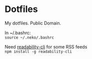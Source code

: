 # Dotfiles

My dotfiles. Public Domain.

In ~/.bashrc:  
`source ~/.neko/.bashrc`

Need [readability-cli](https://gitlab.com/gardenappl/readability-cli) for some RSS feeds  
`npm install -g readability-cli`
